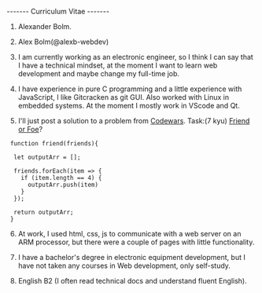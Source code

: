 ------- Curriculum Vitae -------

1. Alexander Bolm.

2. Alex Bolm(@alexb-webdev)

3. I am currently working as an electronic engineer, so I think I can say that I have a technical mindset, at the moment I want to learn web development and maybe change my full-time job.

4. I have experience in pure C programming and a little experience with JavaScript, I like Gitcracken as git GUI. Also worked with Linux in embedded systems. At the moment I mostly work in VScode and Qt.

5. I'll just post a solution to a problem from [Codewars](https://www.codewars.com/).
Task:(7 kyu) [Friend or Foe](https://www.codewars.com/kata/55b42574ff091733d900002f)?
```
 function friend(friends){
  
  let outputArr = [];

  friends.forEach(item => {
    if (item.length == 4) { 
      outputArr.push(item) 
    }
  });

  return outputArr;
 }
```

6. At work, I used html, css, js to communicate with a web server on an ARM processor, but there were a couple of pages with little functionality.

7. I have a bachelor's degree in electronic equipment development, but I have not taken any courses in Web development, only self-study.

8. English B2 (I often read technical docs and understand fluent English). 
